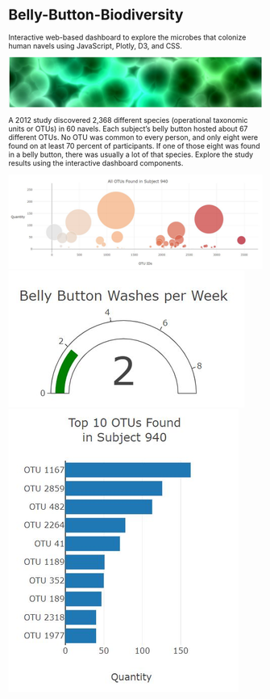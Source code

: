 # Belly-Button-Biodiversity
Interactive web-based dashboard to explore the microbes that colonize human navels using JavaScript, Plotly, D3, and CSS.

![header](https://github.com/scottinsactown/Belly-Button-Biodiversity/blob/master/images/Capturebb4.JPG)

A 2012 study discovered 2,368 different species (operational taxonomic units or OTUs) in 60 navels. Each subject’s belly button hosted about 67 different OTUs. No OTU was common to every person, and only eight were found on at least 70 percent of participants. If one of those eight was found in a belly button, there was usually a lot of that species. Explore the study results using the interactive dashboard components.

![bubble](https://github.com/scottinsactown/Belly-Button-Biodiversity/blob/master/images/Capturebb3.JPG)
![gauge](https://github.com/scottinsactown/Belly-Button-Biodiversity/blob/master/images/Capturebb.JPG) 
![bar](https://github.com/scottinsactown/Belly-Button-Biodiversity/blob/master/images/Capturebb2.JPG)

